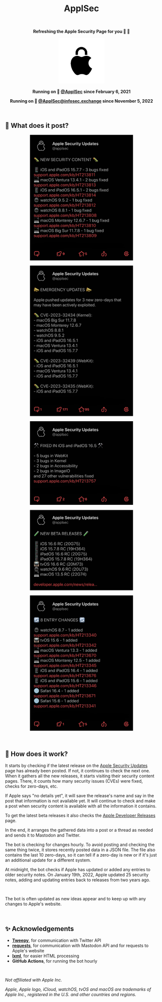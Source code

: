 <h1 align="center">ApplSec</h1>

<br>

<p align="center"><b>Refreshing the Apple Security Page for you 🍎 🔐</b></p>

<p align="center"><img src="images/ApplSec.png" width=150></p>

<p align="center"><b>Running on 🐥 <a href="https://twitter.com/ApplSec">@ApplSec</a> since February 6, 2021</b></p>
<p align="center"><b>Running on 🐘 <a href="https://infosec.exchange/@ApplSec">@ApplSec@infosec.exchange</a> since November 5, 2022</b></p>

<br>

## 📣 What does it post?

<p align="center"><img src="images/img1.jpg" width=340></p>
<p align="center"><img src="images/img2.jpg" width=340></p>
<p align="center"><img src="images/img3.jpg" width=340></p>
<p align="center"><img src="images/img4.jpg" width=340></p>
<p align="center"><img src="images/img5.jpg" width=340></p>

<br>

## 🦾 How does it work?

It starts by checking if the latest release on the [Apple Security Updates](https://support.apple.com/en-us/HT201222) page has already been posted. If not, it continues to check the next one. When it gathers all the new releases, it starts visiting their security content pages. There, it counts how many security issues (CVEs) were fixed, checks for zero-days, etc.

If Apple says "no details yet", it will save the release's name and say in the post that information is not available yet. It will continue to check and make a post when security content is available with all the information it contains.

To get the latest beta releases it also checks the [Apple Developer Releases](https://developer.apple.com/news/releases) page.

In the end, it arranges the gathered data into a post or a thread as needed and sends it to Mastodon and Twitter.

The bot is checking for changes hourly. To avoid posting and checking the same thing twice, it stores recently posted data in a JSON file. The file also contains the last 10 zero-days, so it can tell if a zero-day is new or if it's just an additional update for a different system.

At midnight, the bot checks if Apple has updated or added any entries to older security notes. On January 19th, 2022, Apple updated 25 security notes, adding and updating entries back to releases from two years ago.

<br>

The bot is often updated as new ideas appear and to keep up with any changes to Apple's website.

<br>

## ✨ Acknowledgements

- __[Tweepy](https://github.com/tweepy/tweepy)__, for communication with Twitter API
- __[requests](https://github.com/psf/requests)__, for communication with Mastodon API and for requests to Apple's website
- __[lxml](https://github.com/lxml/lxml)__, for easier HTML processing
- __GitHub Actions__, for running the bot hourly

<br>

_Not affiliated with Apple Inc._

_Apple, Apple logo, iCloud, watchOS, tvOS and macOS are trademarks of Apple Inc., registered in the U.S. and other countries and regions._

